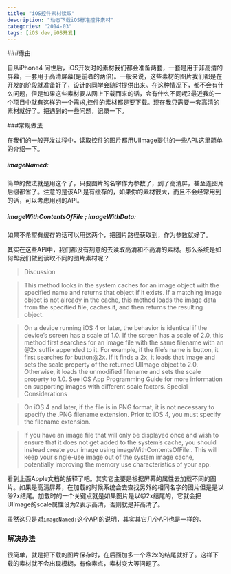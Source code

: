 ```yaml
---
title: "iOS控件素材读取"
description: "动态下载iOS标准控件素材"
categories: "2014-03"
tags: [iOS dev,iOS开发]
---
```


###缘由

自从iPhone4 问世后，iOS开发时的素材我们都会准备两套，一套是用于非高清的屏幕，一套用于高清屏幕(是前者的两倍)。一般来说，这些素材的图片我们都是在开发的阶段就准备好了，设计的同学会随时提供出来。在这种情况下，都不会有什么问题，但是如果这些素材要从网上下载而来的话，会有什么不同呢?最近我的一个项目中就有这样的一个需求,控件的素材都是要下载。现在我只需要一套高清的素材就好了。把遇到的一些问题，记录一下。

###常规做法

在我们的一般开发过程中，读取控件的图片都用UIImage提供的一些API.这里简单的介绍一下。

##### imageNamed:
简单的做法就是用这个了，只要图片的名字作为参数了，到了高清屏，甚至连图片后缀都省了。注意的是该API是有缓存的，如果你的素材很大，而且不会经常用到的话，可以考虑用别的API。

##### imageWithContentsOfFile ; imageWithData:
如果不希望有缓存的话可以用这两个，把图片路径获取到，作为参数就好了。

其实在这些API中，我们都没有刻意的去读取高清和不高清的素材。那么系统是如何帮我们做到读取不同的图片素材呢？

> Discussion

> This method looks in the system caches for an image object with the specified name and returns that object if it exists. If a matching image object is not already in the cache, this method loads the image data from the specified file, caches it, and then returns the resulting object.

>On a device running iOS 4 or later, the behavior is identical if the device’s screen has a scale of 1.0. If the screen has a scale of 2.0, this method first searches for an image file with the same filename with an @2x suffix appended to it. For example, if the file’s name is button, it first searches for button@2x. If it finds a 2x, it loads that image and sets the scale property of the returned UIImage object to 2.0. Otherwise, it loads the unmodified filename and sets the scale property to 1.0. See iOS App Programming Guide for more information on supporting images with different scale factors.
Special Considerations

>On iOS 4 and later, if the file is in PNG format, it is not necessary to specify the .PNG filename extension. Prior to iOS 4, you must specify the filename extension.

>If you have an image file that will only be displayed once and wish to ensure that it does not get added to the system’s cache, you should instead create your image using imageWithContentsOfFile:. This will keep your single-use image out of the system image cache, potentially improving the memory use characteristics of your app.

看到上面Apple文档的解释了吧。其实它主要是根据屏幕的属性去加载不同的图片。如果是高清屏幕，在加载的时候系统会去查找另外的相同名字的图片但是是以@2x结尾。加载时的一个关键点就是如果图片是以@2x结尾的，它就会把UIImage的scale属性设为2表示高清，否则就是非高清了。

虽然这只是对`imageNamed:`这个API的说明，其实其它几个API也是一样的。

### 解决办法

很简单，就是把下载的图片保存时，在后面加多一个@2x的结尾就好了。这样下载的素材就不会出现模糊，有像素点，素材变大等问题了。